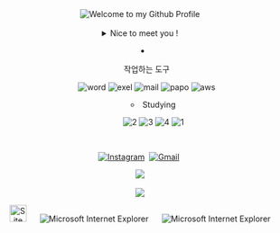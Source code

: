 

<!--
**eunsolar/eunsolar** is a ✨ _special_ ✨ repository because its `README.md` (this file) appears on your GitHub profile.

<!-- "Hero" Header -->
<div align="center">
  <img src="https://github.com/BrunnerLivio/brunnerlivio/blob/master/images/welcome.png?raw=true" style="max-width: 100%;" alt="Welcome to my Github Profile" />
  <br />
  <br />
<details>
<summary>
Nice to meet you !

- 작업하는 도구</p>
![word](https://img.shields.io/badge/Microsoft_Word-2B579A?style=for-the-badge&logo=microsoft-word&logoColor=white)
![exel](https://img.shields.io/badge/Microsoft_Excel-217346?style=for-the-badge&logo=microsoft-excel&logoColor=white)
![mail](https://img.shields.io/badge/Google_Cloud-4285F4?style=for-the-badge&logo=google-cloud&logoColor=white)
![papo](https://img.shields.io/badge/Microsoft_PowerPoint-B7472A?style=for-the-badge&logo=microsoft-powerpoint&logoColor=white)
![aws](https://img.shields.io/badge/Amazon_AWS-232F3E?style=for-the-badge&logo=amazon-aws&logoColor=white)


   - Studying</p>
![2](https://img.shields.io/badge/Visual_Studio-5C2D91?style=for-the-badge&logo=visual%20studio&logoColor=white)
![3](https://img.shields.io/badge/Python-3776AB?style=for-the-badge&logo=python&logoColor=white)
![4](https://img.shields.io/badge/Unity-100000?style=for-the-badge&logo=unity&logoColor=white)
![1](https://img.shields.io/badge/Adobe%20Photoshop-31A8FF?style=for-the-badge&logo=Adobe%20Photoshop&logoColor=black)
</summary>
 
</details>
</p>

<p align="center">
<br>
<a href="[https://instagram.com/solsol_12.27?igshid=solsol_12.27](https://www.instagram.com/solsol_12.27/?igshid=solsol_12.27)"><img src="https://img.shields.io/badge/instagram-%23E4405F.svg?&style=for-the-badge&logo=instagram&logoColor=white" alt="Instagram" /></a>&nbsp;
<a href="mailto:ensol07@gmail.com?subject=Hola%20Sumanth"><img src="https://img.shields.io/badge/gmail-%23D14836.svg?&style=for-the-badge&logo=gmail&logoColor=white" alt="Gmail"/></a>&nbsp;
<!--<a href="https://kkvanonymous.github.io/"><img alt="Website" src="https://img.shields.io/website?style=for-the-badge&up_message=portfolio&url=https%3A%2F%2Fkkvanonymous.github.io%2F"></a>-->
</p>


 <img src="https://github-readme-stats.vercel.app/api/top-langs/?username=eunsolar&layout=compact"><br><br>
<img src="https://github-readme-stats.vercel.app/api?username=eunsolar&show_icons=true">


<img src="https://raw.githubusercontent.com/BrunnerLivio/brunnerlivio/master/images/notepad.gif" alt="Site created with Notepad" height="30" />
<!-- "margin-right: whatever;" -->
<span>&nbsp;&nbsp;&nbsp;&nbsp;</span>  
<img src="https://raw.githubusercontent.com/BrunnerLivio/brunnerlivio/master/images/ie_logo.gif" alt="Microsoft Internet Explorer" />
<span>&nbsp;&nbsp;&nbsp;&nbsp;</span>  
<img src="https://raw.githubusercontent.com/BrunnerLivio/brunnerlivio/master/images/noframes.gif" alt="Microsoft Internet Explorer" />

